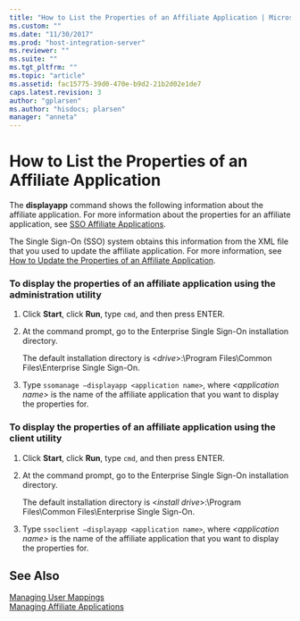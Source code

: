 ```yaml
---
title: "How to List the Properties of an Affiliate Application | Microsoft Docs"
ms.custom: ""
ms.date: "11/30/2017"
ms.prod: "host-integration-server"
ms.reviewer: ""
ms.suite: ""
ms.tgt_pltfrm: ""
ms.topic: "article"
ms.assetid: fac15775-39d0-470e-b9d2-21b2d02e1de7
caps.latest.revision: 3
author: "gplarsen"
ms.author: "hisdocs; plarsen"
manager: "anneta"
---
```

# How to List the Properties of an Affiliate Application
The **displayapp** command shows the following information about the affiliate application. For more information about the properties for an affiliate application, see [SSO Affiliate Applications](../esso/sso-affiliate-applications.md).  
  
 The Single Sign-On (SSO) system obtains this information from the XML file that you used to update the affiliate application. For more information, see [How to Update the Properties of an Affiliate Application](../esso/how-to-update-the-properties-of-an-affiliate-application.md).  
  
### To display the properties of an affiliate application using the administration utility  
  
1.  Click **Start**, click **Run**, type `cmd`, and then press ENTER.  
  
2.  At the command prompt, go to the Enterprise Single Sign-On installation directory.  
  
     The default installation directory is \<*drive*>:\Program Files\Common Files\Enterprise Single Sign-On.  
  
3.  Type `ssomanage –displayapp <application name>`, where *\<application name>* is the name of the affiliate application that you want to display the properties for.  
  
### To display the properties of an affiliate application using the client utility  
  
1.  Click **Start**, click **Run**, type `cmd`, and then press ENTER.  
  
2.  At the command prompt, go to the Enterprise Single Sign-On installation directory.  
  
     The default installation directory is \<*install drive*>:\Program Files\Common Files\Enterprise Single Sign-On.  
  
3.  Type `ssoclient –displayapp <application name>`, where *\<application name>* is the name of the affiliate application that you want to display the properties for.  
  
## See Also  
 [Managing User Mappings](../esso/managing-user-mappings.md)   
 [Managing Affiliate Applications](../esso/managing-affiliate-applications.md)